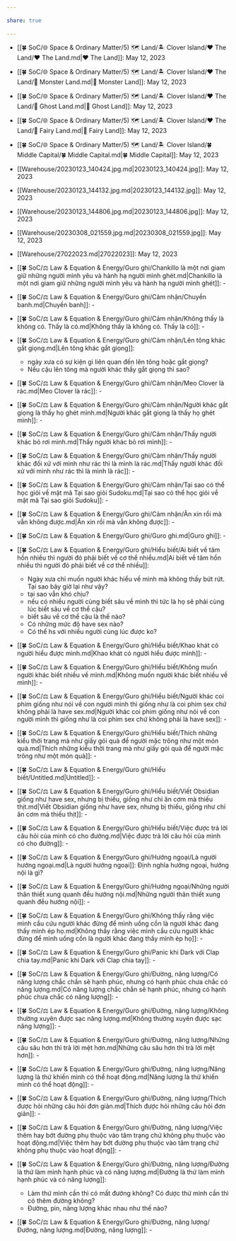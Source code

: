 ---  
share: true  
---  
- [[🍀 SoC/🌐 Space & Ordinary Matter/5) 🗺️ Land/🏝️ Clover Island/❤️ The Land/❤ The Land.md|❤ The Land]]: May 12, 2023  
- [[🍀 SoC/🌐 Space & Ordinary Matter/5) 🗺️ Land/🏝️ Clover Island/❤️ The Land/👹 Monster Land.md|👹 Monster Land]]: May 12, 2023  
- [[🍀 SoC/🌐 Space & Ordinary Matter/5) 🗺️ Land/🏝️ Clover Island/❤️ The Land/👻 Ghost Land.md|👻 Ghost Land]]: May 12, 2023  
- [[🍀 SoC/🌐 Space & Ordinary Matter/5) 🗺️ Land/🏝️ Clover Island/❤️ The Land/🧚 Fairy Land.md|🧚 Fairy Land]]: May 12, 2023  
- [[🍀 SoC/🌐 Space & Ordinary Matter/5) 🗺️ Land/🏝️ Clover Island/🍀 Middle Capital/🍀 Middle Capital.md|🍀 Middle Capital]]: May 12, 2023  
  
  
- [[Warehouse/20230123_140424.jpg.md|20230123_140424.jpg]]: May 12, 2023  
- [[Warehouse/20230123_144132.jpg.md|20230123_144132.jpg]]: May 12, 2023  
- [[Warehouse/20230123_144806.jpg.md|20230123_144806.jpg]]: May 12, 2023  
- [[Warehouse/20230308_021559.jpg.md|20230308_021559.jpg]]: May 12, 2023  
- [[Warehouse/27022023.md|27022023]]: May 12, 2023  
  
  
- [[🍀 SoC/⚖️ Law & Equation & Energy/Guro ghi/Chankillo là một nơi giam giữ những người mình yêu và hành hạ người mình ghét.md|Chankillo là một nơi giam giữ những người mình yêu và hành hạ người mình ghét]]: \-  
- [[🍀 SoC/⚖️ Law & Equation & Energy/Guro ghi/Cảm nhận/Chuyền banh.md|Chuyền banh]]: \-  
- [[🍀 SoC/⚖️ Law & Equation & Energy/Guro ghi/Cảm nhận/Không thấy là không có. Thấy là có.md|Không thấy là không có. Thấy là có]]: \-  
- [[🍀 SoC/⚖️ Law & Equation & Energy/Guro ghi/Cảm nhận/Lên tông khác gắt giọng.md|Lên tông khác gắt giọng]]:   
    - ngày xưa có sự kiện gì liên quan đến lên tông hoặc gắt giọng?  
    - Nếu cậu lên tông mà người khác thấy gắt giọng thì sao?  
  
- [[🍀 SoC/⚖️ Law & Equation & Energy/Guro ghi/Cảm nhận/Meo Clover là rác.md|Meo Clover là rác]]: \-  
- [[🍀 SoC/⚖️ Law & Equation & Energy/Guro ghi/Cảm nhận/Người khác gắt giọng là thấy họ ghét mình.md|Người khác gắt giọng là thấy họ ghét mình]]: \-  
- [[🍀 SoC/⚖️ Law & Equation & Energy/Guro ghi/Cảm nhận/Thấy người khác bỏ rơi mình.md|Thấy người khác bỏ rơi mình]]: \-  
- [[🍀 SoC/⚖️ Law & Equation & Energy/Guro ghi/Cảm nhận/Thấy người khác đối xử với mình như rác thì là mình là rác.md|Thấy người khác đối xử với mình như rác thì là mình là rác]]: \-  
- [[🍀 SoC/⚖️ Law & Equation & Energy/Guro ghi/Cảm nhận/Tại sao có thể học giỏi về mật mã Tại sao giỏi Sudoku.md|Tại sao có thể học giỏi về mật mã Tại sao giỏi Sudoku]]: \-  
- [[🍀 SoC/⚖️ Law & Equation & Energy/Guro ghi/Cảm nhận/Ăn xin rồi mà vẫn không được.md|Ăn xin rồi mà vẫn không được]]: \-  
- [[🍀 SoC/⚖️ Law & Equation & Energy/Guro ghi/Guro ghi.md|Guro ghi]]: \-  
- [[🍀 SoC/⚖️ Law & Equation & Energy/Guro ghi/Hiểu biết/Ai biết về tâm hồn nhiều thì người đó phải biết về cơ thể nhiều.md|Ai biết về tâm hồn nhiều thì người đó phải biết về cơ thể nhiều]]:   
    - Ngày xưa chỉ muốn người khác hiểu về mình mà không thấy bứt rứt. Tại sao bây giờ lại như vậy?  
    - tại sao vẫn khó chịu?  
    - nếu có nhiều người cùng biết sâu về mình thì tức là họ sẽ phải cùng lúc biết sâu về cơ thể cậu?  
    - biết sâu về cơ thể cậu là thế nào?  
    - Có những mức độ have sex nào?  
    - Có thể hs với nhiều người cùng lúc được ko?  
  
- [[🍀 SoC/⚖️ Law & Equation & Energy/Guro ghi/Hiểu biết/Khao khát có người hiểu được mình.md|Khao khát có người hiểu được mình]]: \-  
- [[🍀 SoC/⚖️ Law & Equation & Energy/Guro ghi/Hiểu biết/Không muốn người khác biết nhiều về mình.md|Không muốn người khác biết nhiều về mình]]: \-  
- [[🍀 SoC/⚖️ Law & Equation & Energy/Guro ghi/Hiểu biết/Người khác coi phim giống như nói về con người mình thì giống như là coi phim sex chứ không phải là have sex.md|Người khác coi phim giống như nói về con người mình thì giống như là coi phim sex chứ không phải là have sex]]: \-  
- [[🍀 SoC/⚖️ Law & Equation & Energy/Guro ghi/Hiểu biết/Thích những kiểu thời trang mà như giấy gói quà để người mặc trông như một món quà.md|Thích những kiểu thời trang mà như giấy gói quà để người mặc trông như một món quà]]: \-  
- [[🍀 SoC/⚖️ Law & Equation & Energy/Guro ghi/Hiểu biết/Untitled.md|Untitled]]: \-  
- [[🍀 SoC/⚖️ Law & Equation & Energy/Guro ghi/Hiểu biết/Viết Obsidian giống như have sex, nhưng bị thiếu, giống như chỉ ăn cơm mà thiếu thịt.md|Viết Obsidian giống như have sex, nhưng bị thiếu, giống như chỉ ăn cơm mà thiếu thịt]]: \-  
- [[🍀 SoC/⚖️ Law & Equation & Energy/Guro ghi/Hiểu biết/Việc được trả lời câu hỏi của mình có cho đường.md|Việc được trả lời câu hỏi của mình có cho đường]]: \-  
- [[🍀 SoC/⚖️ Law & Equation & Energy/Guro ghi/Hướng ngoại/Là người hướng ngoại.md|Là người hướng ngoại]]: Định nghĩa hướng ngoại, hướng nội là gì?  
- [[🍀 SoC/⚖️ Law & Equation & Energy/Guro ghi/Hướng ngoại/Những người thân thiết xung quanh đều hướng nội.md|Những người thân thiết xung quanh đều hướng nội]]: \-  
- [[🍀 SoC/⚖️ Law & Equation & Energy/Guro ghi/Không thấy rằng việc mình cầu cứu người khác đừng để mình uống cồn là người khác đang thấy mình ép họ.md|Không thấy rằng việc mình cầu cứu người khác đừng để mình uống cồn là người khác đang thấy mình ép họ]]: \-  
- [[🍀 SoC/⚖️ Law & Equation & Energy/Guro ghi/Panic khi Dark với Clap chia tay.md|Panic khi Dark với Clap chia tay]]: \-  
- [[🍀 SoC/⚖️ Law & Equation & Energy/Guro ghi/Đường, năng lượng/Có năng lượng chắc chắn sẽ hạnh phúc, nhưng có hạnh phúc chưa chắc có năng lượng.md|Có năng lượng chắc chắn sẽ hạnh phúc, nhưng có hạnh phúc chưa chắc có năng lượng]]: \-  
- [[🍀 SoC/⚖️ Law & Equation & Energy/Guro ghi/Đường, năng lượng/Không thường xuyên được sạc năng lượng.md|Không thường xuyên được sạc năng lượng]]: \-  
- [[🍀 SoC/⚖️ Law & Equation & Energy/Guro ghi/Đường, năng lượng/Những câu sâu hơn thì trả lời mệt hơn.md|Những câu sâu hơn thì trả lời mệt hơn]]: \-  
- [[🍀 SoC/⚖️ Law & Equation & Energy/Guro ghi/Đường, năng lượng/Năng lượng là thứ khiến mình có thể hoạt động.md|Năng lượng là thứ khiến mình có thể hoạt động]]: \-  
- [[🍀 SoC/⚖️ Law & Equation & Energy/Guro ghi/Đường, năng lượng/Thích được hỏi những câu hỏi đơn giản.md|Thích được hỏi những câu hỏi đơn giản]]: \-  
- [[🍀 SoC/⚖️ Law & Equation & Energy/Guro ghi/Đường, năng lượng/Việc thêm hay bớt đường phụ thuộc vào tâm trạng chứ không phụ thuộc vào hoạt động.md|Việc thêm hay bớt đường phụ thuộc vào tâm trạng chứ không phụ thuộc vào hoạt động]]: \-  
- [[🍀 SoC/⚖️ Law & Equation & Energy/Guro ghi/Đường, năng lượng/Đường là thứ làm mình hạnh phúc và có năng lượng.md|Đường là thứ làm mình hạnh phúc và có năng lượng]]:   
    - Làm thứ mình cần thì có mất đường không? Có được thứ mình cần thì có thêm đường không?  
    - Đường, pin, năng lượng khác nhau như thế nào?  
  
- [[🍀 SoC/⚖️ Law & Equation & Energy/Guro ghi/Đường, năng lượng/Đường, năng lượng.md|Đường, năng lượng]]: \-  
